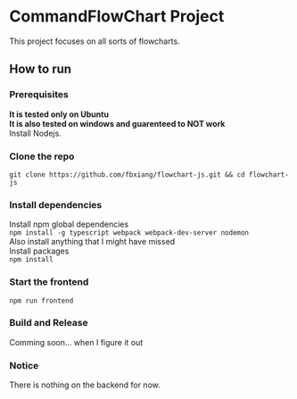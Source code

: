 # CommandFlowChart Project
This project focuses on all sorts of flowcharts.

## How to run
### Prerequisites
**It is tested only on Ubuntu**  
**It is also tested on windows and guarenteed to NOT work**  
Install Nodejs.

### Clone the repo
`git clone https://github.com/fbxiang/flowchart-js.git && cd flowchart-js`

### Install dependencies
Install npm global dependencies  
`npm install -g typescript webpack webpack-dev-server nodemon`  
Also install anything that I might have missed  
Install packages  
`npm install`  

### Start the frontend
`npm run frontend`

### Build and Release
Comming soon... when I figure it out

### Notice
There is nothing on the backend for now.
